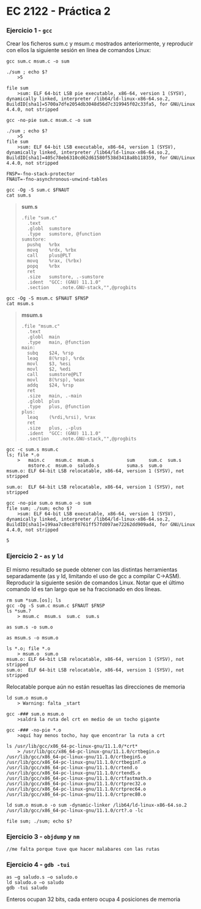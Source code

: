 # EC 2122 - Práctica 2

### Ejercicio 1 - `gcc`

Crear los ficheros sum.c y msum.c mostrados anteriormente, y reproducir con ellos la siguiente sesión en línea de comandos Linux:

```
gcc sum.c msum.c -o sum

./sum ; echo $?
	>5

file sum
	>sum: ELF 64-bit LSB pie executable, x86-64, version 1 (SYSV), dynamically linked, interpreter /lib64/ld-linux-x86-64.so.2, BuildID[sha1]=5700a7dfe2054db3048d56d7c319945f02c33fa5, for GNU/Linux 4.4.0, not stripped
```

```
gcc -no-pie sum.c msum.c -o sum

./sum ; echo $?
	>5
file sum
	>sum: ELF 64-bit LSB executable, x86-64, version 1 (SYSV), dynamically linked, interpreter /lib64/ld-linux-x86-64.so.2, BuildID[sha1]=405c78eb6310cd62d61580f538d3418a8b118359, for GNU/Linux 4.4.0, not stripped
```

```
FNSP=-fno-stack-protector
FNAUT=-fno-asynchronous-unwind-tables
```

```
gcc -Og -S sum.c $FNAUT
cat sum.s
```

> **sum.s**
>
> ```assembly
> .file	"sum.c"
> 	.text
> 	.globl	sumstore
> 	.type	sumstore, @function
> sumstore:
> 	pushq	%rbx
> 	movq	%rdx, %rbx
> 	call	plus@PLT
> 	movq	%rax, (%rbx)
> 	popq	%rbx
> 	ret
> 	.size	sumstore, .-sumstore
> 	.ident	"GCC: (GNU) 11.1.0"
> 	.section	.note.GNU-stack,"",@progbits
> ```

```
gcc -Og -S msum.c $FNAUT $FNSP 
cat msum.s
```

> **msum.s**
>
> ```assembly
> .file	"msum.c"
> 	.text
> 	.globl	main
> 	.type	main, @function
> main:
> 	subq	$24, %rsp
> 	leaq	8(%rsp), %rdx
> 	movl	$3, %esi
> 	movl	$2, %edi
> 	call	sumstore@PLT
> 	movl	8(%rsp), %eax
> 	addq	$24, %rsp
> 	ret
> 	.size	main, .-main
> 	.globl	plus
> 	.type	plus, @function
> plus:
> 	leaq	(%rdi,%rsi), %rax
> 	ret
> 	.size	plus, .-plus
> 	.ident	"GCC: (GNU) 11.1.0"
> 	.section	.note.GNU-stack,"",@progbits
> ```

```
gcc -c sum.s msum.c 
ls; file *.o
	>	main.c    msum.c  msum.s    		sum     sum.c  sum.s
		mstore.c  msum.o  saludo.s  		suma.s  sum.o
msum.o: ELF 64-bit LSB relocatable, x86-64, version 1 (SYSV), not stripped

sum.o:  ELF 64-bit LSB relocatable, x86-64, version 1 (SYSV), not stripped
```

```
gcc -no-pie sum.o msum.o -o sum 
file sum; ./sum; echo $?
	>sum: ELF 64-bit LSB executable, x86-64, version 1 (SYSV), dynamically linked, interpreter /lib64/ld-linux-x86-64.so.2, BuildID[sha1]=199aa7c8ec8f0761ff57fd097ae72262dd909ad4, for GNU/Linux 4.4.0, not stripped
	
5
```



### Ejercicio 2 - `as` y `ld`

El mismo resultado se puede obtener con las distintas herramientas separadamente (as y ld, limitando el uso de gcc a compilar C→ASM). Reproducir la siguiente sesión de comandos Linux. Notar que el último comando ld es tan largo que se ha fraccionado en dos líneas.

```
rm sum *sum.[os]; ls 
gcc -Og -S sum.c msum.c $FNAUT $FNSP 
ls *sum.?
	> msum.c  msum.s  sum.c  sum.s
```

```
as sum.s -o sum.o 

as msum.s -o msum.o 

ls *.o; file *.o 
	> msum.o  sum.o
msum.o: ELF 64-bit LSB relocatable, x86-64, version 1 (SYSV), not stripped
sum.o:  ELF 64-bit LSB relocatable, x86-64, version 1 (SYSV), not stripped
```

Relocatable porque aún no están resueltas las direcciones de memoria

```
ld sum.o msum.o
	> Warning: falta _start
```

```
gcc -### sum.o msum.o
	>saldrá la ruta del crt en medio de un tocho gigante
	
gcc -### -no-pie *.o 
	>aquí hay menos tocho, hay que encontrar la ruta a crt	
	
ls /usr/lib/gcc/x86_64-pc-linux-gnu/11.1.0/*crt*
	> /usr/lib/gcc/x86_64-pc-linux-gnu/11.1.0/crtbegin.o
/usr/lib/gcc/x86_64-pc-linux-gnu/11.1.0/crtbeginS.o
/usr/lib/gcc/x86_64-pc-linux-gnu/11.1.0/crtbeginT.o
/usr/lib/gcc/x86_64-pc-linux-gnu/11.1.0/crtend.o
/usr/lib/gcc/x86_64-pc-linux-gnu/11.1.0/crtendS.o
/usr/lib/gcc/x86_64-pc-linux-gnu/11.1.0/crtfastmath.o
/usr/lib/gcc/x86_64-pc-linux-gnu/11.1.0/crtprec32.o
/usr/lib/gcc/x86_64-pc-linux-gnu/11.1.0/crtprec64.o
/usr/lib/gcc/x86_64-pc-linux-gnu/11.1.0/crtprec80.o

```

```
ld sum.o msum.o -o sum -dynamic-linker /lib64/ld-linux-x86-64.so.2  /usr/lib/gcc/x86_64-pc-linux-gnu/11.1.0/crt?.o -lc

```

```
file sum; ./sum; echo $?
```



### Ejercicio 3 - `objdump` y `nm`

```
//me falta porque tuve que hacer malabares con las rutas
```



### Ejercicio 4 - `gdb -tui`

```
as –g saludo.s –o saludo.o 
ld saludo.o –o saludo 
gdb -tui saludo
```



 Enteros ocupan 32 bits, cada entero ocupa 4 posiciones de memoria
